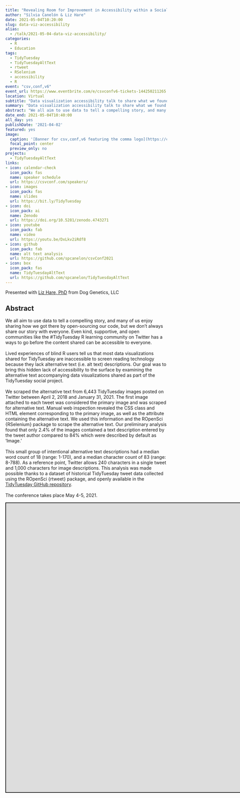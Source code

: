 ```yaml
---
title: "Revealing Room for Improvement in Accessibility within a Social Media Data Visualization Learning Community"
author: "Silvia Canelón & Liz Hare"
date: 2021-05-04T10:20:00
slug: data-viz-accessibility
alias:
  - /talk/2021-05-04-data-viz-accessibility/
categories:
  - R
  - Education
tags:
  - TidyTuesday
  - TidyTuesdayAltText
  - rtweet
  - RSelenium
  - accessibility
  - R
event: "csv,conf,v6"
event_url: https://www.eventbrite.com/e/csvconfv6-tickets-144250211265
location: Virtual
subtitle: "Data visualization accessibility talk to share what we found after scraping alternative (alt) text from data viz shared on Twitter as part of the #TidyTuesday social project."
summary: "Data visualization accessibility talk to share what we found after scraping alternative (alt) text from data viz shared on Twitter as part of the #TidyTuesday social project."
abstract: "We all aim to use data to tell a compelling story, and many of us enjoy sharing how we got there by open-sourcing our code, but we don't always share our story with everyone. Even kind, supportive, and open communities like the #TidyTuesday R learning community on Twitter has a ways to go before the content shared can be accessible to everyone.<br><br>Lived experiences of blind R users tell us that most data visualizations shared for TidyTuesday are inaccessible to screen reading technology because they lack alternative text (i.e. alt text) descriptions. Our goal was to bring this hidden lack of accessibility to the surface by examining the alternative text accompanying data visualizations shared as part of the TidyTuesday social project.<br><br>We scraped the alternative text from 6,443 TidyTuesday images posted on Twitter between April 2, 2018 and January 31, 2021. The first image attached to each tweet was considered the primary image and was scraped for alternative text. Manual web inspection revealed the CSS class and HTML element corresponding to the primary image, as well as the attribute containing the alternative text. We used this information and the ROpenSci {RSelenium} package to scrape the alternative text. Our preliminary analysis found that only 2.4% of the images contained a text description entered by the tweet author compared to 84% which were described by default as 'Image.'<br><br>This small group of intentional alternative text descriptions had a median word count of 18 (range: 1-170), and a median character count of 83 (range: 8-788). As a reference point, Twitter allows 240 characters in a single tweet and 1,000 characters for image descriptions. This analysis was made possible thanks to a dataset of historical TidyTuesday tweet data collected using the ROpenSci {rtweet} package, and openly available in the [TidyTuesday GitHub repository](https://github.com/rfordatascience/tidytuesday).<br><br>We will present during Session 0 on May 4, 2021: [Crowdcast Link](crowdcast.io/e/csvconf6-0-session-0)"
date_end: 2021-05-04T10:40:00
all_day: yes
publishDate: '2021-04-02'
featured: yes
image:
  caption: '[Banner for csv,conf,v6 featuring the comma logo](https://csvconf.com/)'
  focal_point: center
  preview_only: no
projects:
  - TidyTuesdayAltText
links:
- icon: calendar-check
  icon_pack: fas
  name: speaker schedule
  url: https://csvconf.com/speakers/
- icon: images
  icon_pack: fas
  name: slides
  url: https://bit.ly/TidyTuesday
- icon: doi
  icon_pack: ai
  name: Zenodo
  url: https://doi.org/10.5281/zenodo.4743271
- icon: youtube
  icon_pack: fab
  name: video
  url: https://youtu.be/DxLkv2iRdf8
- icon: github
  icon_pack: fab
  name: alt text analysis
  url: https://github.com/spcanelon/csvConf2021
- icon: box
  icon_pack: fas
  name: TidyTuesdayAltText
  url: https://github.com/spcanelon/TidyTuesdayAltText
---
```


<script src="{{< blogdown/postref >}}index_files/fitvids/fitvids.min.js"></script>

Presented with [Liz Hare, PhD](https://www.twitter.com/DogGeneticsLLC) from Dog Genetics, LLC

## Abstract

We all aim to use data to tell a compelling story, and many of us enjoy sharing how we got there by open-sourcing our code, but we don’t always share our story with everyone. Even kind, supportive, and open communities like the \#TidyTuesday R learning community on Twitter has a ways to go before the content shared can be accessible to everyone.<br><br>Lived experiences of blind R users tell us that most data visualizations shared for TidyTuesday are inaccessible to screen reading technology because they lack alternative text (i.e. alt text) descriptions. Our goal was to bring this hidden lack of accessibility to the surface by examining the alternative text accompanying data visualizations shared as part of the TidyTuesday social project.<br><br>We scraped the alternative text from 6,443 TidyTuesday images posted on Twitter between April 2, 2018 and January 31, 2021. The first image attached to each tweet was considered the primary image and was scraped for alternative text. Manual web inspection revealed the CSS class and HTML element corresponding to the primary image, as well as the attribute containing the alternative text. We used this information and the ROpenSci {RSelenium} package to scrape the alternative text. Our preliminary analysis found that only 2.4% of the images contained a text description entered by the tweet author compared to 84% which were described by default as ‘Image.’<br><br>This small group of intentional alternative text descriptions had a median word count of 18 (range: 1-170), and a median character count of 83 (range: 8-788). As a reference point, Twitter allows 240 characters in a single tweet and 1,000 characters for image descriptions. This analysis was made possible thanks to a dataset of historical TidyTuesday tweet data collected using the ROpenSci {rtweet} package, and openly available in the [TidyTuesday GitHub repository](https://github.com/rfordatascience/tidytuesday).<br><br>The conference takes place May 4-5, 2021.

<div class="shareagain" style="min-width:300px;margin:1em auto;">
<iframe src="https://spcanelon.github.io/csvConf2021/slides" width="1600" height="900" style="border:2px solid currentColor;" loading="lazy" allowfullscreen></iframe>
<script>fitvids('.shareagain', {players: 'iframe'});</script>
</div>
